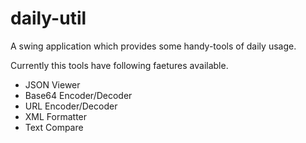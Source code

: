 # daily-util
A swing application which provides some handy-tools of daily usage.

Currently this tools have following faetures available.
* JSON Viewer
* Base64 Encoder/Decoder
* URL Encoder/Decoder
* XML Formatter
* Text Compare
